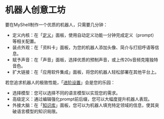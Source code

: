 # 机器人创意工坊

要在MyShell制作一个优质的机器人，只需要几分钟：

* 定义内核：在「[定义](https://docs.myshell.ai/v/zhong-wen/chan-pin-shou-ce/ji-qi-ren-chuang-yi-gong-fang/ji-qi-ren-ding-yi)」面板，使用自动定义功能一分钟完成定义（prompt）等相关配置。
* 装点外观：在「资料卡」面板，为您的机器人添加头像、简介与打招呼语等信息。
* 赋予声音：在「声音」面板，选择优质的预制声音，或上传20s音频克隆独特音色。
* 扩大链接：在「应用软件集成」面板，将您的机器人轻松部署在其他平台上。

若您追求机器人的极致性能，「[进阶设置](jin-jie-she-zhi/)」会是您的乐园：

* 选择模型：您可以选择不同的语言模型以实现您的需求。
* 高级定义：通过编辑强化prompt前后缀，您可以大幅度提升机器人表现。
* 外接大脑：在「[知识库](https://docs.myshell.ai/v/zhong-wen/chan-pin-shou-ce/ji-qi-ren-chuang-yi-gong-fang/gao-ji-gong-neng/zhi-shi-ku)」面板，您可以为机器人填充特定领域的信息，使其突破语言模型的知识局限。



